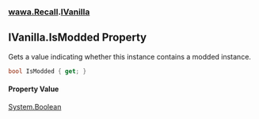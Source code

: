 ### [wawa.Recall](wawa.Recall.md 'wawa.Recall').[IVanilla](IVanilla.md 'wawa.Recall.IVanilla')

## IVanilla.IsModded Property

Gets a value indicating whether this instance contains a modded instance.

```csharp
bool IsModded { get; }
```

#### Property Value
[System.Boolean](https://docs.microsoft.com/en-us/dotnet/api/System.Boolean 'System.Boolean')